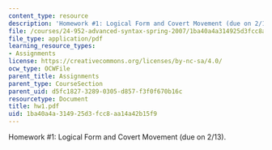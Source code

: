 ```yaml
---
content_type: resource
description: 'Homework #1: Logical Form and Covert Movement (due on 2/13).'
file: /courses/24-952-advanced-syntax-spring-2007/1ba40a4a314925d3fcc8aa14a42b15f9_hw1.pdf
file_type: application/pdf
learning_resource_types:
- Assignments
license: https://creativecommons.org/licenses/by-nc-sa/4.0/
ocw_type: OCWFile
parent_title: Assignments
parent_type: CourseSection
parent_uid: d5fc1827-3289-0305-d857-f3f0f670b16c
resourcetype: Document
title: hw1.pdf
uid: 1ba40a4a-3149-25d3-fcc8-aa14a42b15f9
---
```

Homework #1: Logical Form and Covert Movement (due on 2/13).